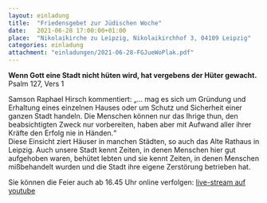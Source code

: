 ```yaml
---
layout: einladung
title:  "Friedensgebet zur Jüdischen Woche"
date:   2021-06-28 17:00:00+01:00
place:  "Nikolaikirche zu Leipzig, Nikolaikirchhof 3, 04109 Leipzig"
categories: einladung
attachment: "einladungen/2021-06-28-FGJueWoPlak.pdf"
---
```


**Wenn Gott eine Stadt nicht hüten wird, hat vergebens der Hüter gewacht.**
<BR>
Psalm 127, Vers 1

Samson Raphael Hirsch kommentiert:
„... mag es sich um Gründung und Erhaltung eines einzelnen Hauses oder um Schutz und Sicherheit einer ganzen Stadt handeln.
Die Menschen können nur das Ihrige thun,
den beabsichtigten Zweck nur vorbereiten,
haben aber mit Aufwand aller ihrer Kräfte den Erfolg nie in Händen.“
<BR>
Diese Einsicht ziert Häuser in manchen Städten,
so auch das Alte Rathaus in Leipzig.
Auch unsere Stadt kennt Zeiten, in denen Menschen hier gut aufgehoben waren, behütet lebten und sie kennt Zeiten, in denen Menschen mißbehandelt wurden und die Stadt ihre eigene Zerstörung betrieben hat.

Sie können die Feier auch ab 16.45 Uhr online verfolgen:
<a class="link" href="https://www.youtube.com/watch?v=vg3svUiaT34">live-stream auf youtube</a>
